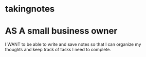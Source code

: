 # takingnotes

# AS A small business owner
I WANT to be able to write and save notes so that I can organize my thoughts and keep track of tasks I need to complete. 

